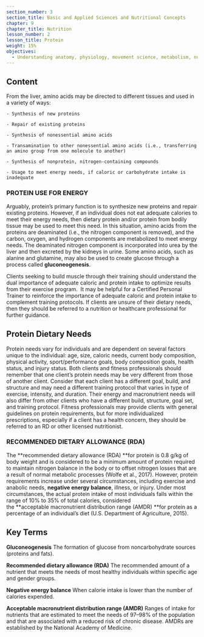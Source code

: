 ```yaml
---
section_number: 3
section_title: Basic and Applied Sciences and Nutritional Concepts
chapter: 9
chapter_title: Nutrition
lesson_number: 2
lesson_title: Protein
weight: 15%
objectives:
  - Understanding anatomy, physiology, movement science, metabolism, nutrition, and supplementation.
---
```


## Content
From the liver, amino acids may be directed to different tissues and used in a variety of ways:

	- Synthesis of new proteins

	- Repair of existing proteins

	- Synthesis of nonessential amino acids

	- Transamination to other nonessential amino acids (i.e., transferring an amino group from one molecule to another)

	- Synthesis of nonprotein, nitrogen-containing compounds

	- Usage to meet energy needs, if caloric or carbohydrate intake is inadequate

### PROTEIN USE FOR ENERGY

Arguably, protein’s primary function is to synthesize new proteins and repair existing proteins. However, if an individual does not eat adequate calories to meet their energy needs, then dietary protein and/or protein from bodily tissue may be used to meet this need. In this situation, amino acids from the proteins are deaminated (i.e., the nitrogen component is removed), and the carbon, oxygen, and hydrogen components are metabolized to meet energy needs. The deaminated nitrogen component is incorporated into urea by the liver and then excreted by the kidneys in urine. Some amino acids, such as alanine and glutamine, may also be used to create glucose through a process called **gluconeogenesis**.

Clients seeking to build muscle through their training should understand the dual importance of adequate caloric and protein intake to optimize results from their exercise program.  It may be helpful for a Certified Personal Trainer to reinforce the importance of adequate caloric and protein intake to complement training protocols. If clients are unsure of their dietary needs, then they should be referred to a nutrition or healthcare professional for further guidance.

## Protein Dietary Needs

Protein needs vary for individuals and are dependent on several factors unique to the individual: age, size, caloric needs, current body composition, physical activity, sport/performance goals, body composition goals, health status, and injury status. Both clients and fitness professionals should remember that one client’s protein needs may be very different from those of another client. Consider that each client has a different goal, build, and structure and may need a different training protocol that varies in type of exercise, intensity, and duration. Their energy and macronutrient needs will also differ from other clients who have a different build, structure, goal set, and training protocol. Fitness professionals may provide clients with general guidelines on protein requirements, but for more individualized prescriptions, especially if a client has a health concern, they should be referred to an RD or other licensed nutritionist.

### RECOMMENDED DIETARY ALLOWANCE (RDA)

The **recommended dietary allowance (RDA) **for protein is 0.8 g/kg of body weight and is considered to be a minimum amount of protein required to maintain nitrogen balance in the body or to offset nitrogen losses that are a result of normal metabolic processes (Wolfe et al., 2017). However, protein requirements increase under several circumstances, including exercise and anabolic needs, **negative energy balance**, illness, or injury. Under most circumstances, the actual protein intake of most individuals falls within the range of 10% to 35% of total calories, considered the **acceptable macronutrient distribution range (AMDR) **for protein as a percentage of an individual’s diet (U.S. Department of Agriculture, 2015).

## Key Terms

**Gluconeogenesis**
The formation of glucose from noncarbohydrate sources (proteins and fats).

**Recommended dietary allowance (RDA)**
The recommended amount of a nutrient that meets the needs of most healthy individuals within specific age and gender groups.

**Negative energy balance**
When calorie intake is lower than the number of calories expended.

**Acceptable macronutrient distribution range (AMDR)**
Ranges of intake for nutrients that are estimated to meet the needs of 97–98% of the population and that are associated with a reduced risk of chronic disease. AMDRs are established by the National Academy of Medicine.